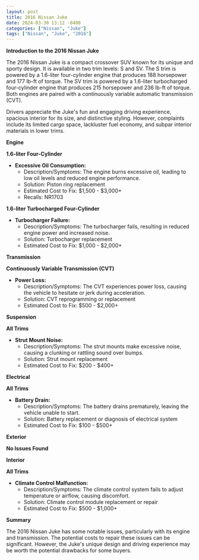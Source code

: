 ```yaml
---
layout: post
title: 2016 Nissan Juke
date: 2024-03-30 13:12 -0400
categories: ["Nissan", "Juke"]
tags: ["Nissan", "Juke", "2016"]
---
```

**Introduction to the 2016 Nissan Juke**

The 2016 Nissan Juke is a compact crossover SUV known for its unique and sporty design. It is available in two trim levels: S and SV. The S trim is powered by a 1.6-liter four-cylinder engine that produces 188 horsepower and 177 lb-ft of torque. The SV trim is powered by a 1.6-liter turbocharged four-cylinder engine that produces 215 horsepower and 236 lb-ft of torque. Both engines are paired with a continuously variable automatic transmission (CVT).

Drivers appreciate the Juke's fun and engaging driving experience, spacious interior for its size, and distinctive styling. However, complaints include its limited cargo space, lackluster fuel economy, and subpar interior materials in lower trims.

**Engine**

**1.6-liter Four-Cylinder**

* **Excessive Oil Consumption:**
    * Description/Symptoms: The engine burns excessive oil, leading to low oil levels and reduced engine performance.
    * Solution: Piston ring replacement
    * Estimated Cost to Fix: $1,500 - $3,000+
    * Recalls: NR1703

**1.6-liter Turbocharged Four-Cylinder**

* **Turbocharger Failure:**
    * Description/Symptoms: The turbocharger fails, resulting in reduced engine power and increased noise.
    * Solution: Turbocharger replacement
    * Estimated Cost to Fix: $1,000 - $2,000+

**Transmission**

**Continuously Variable Transmission (CVT)**

* **Power Loss:**
    * Description/Symptoms: The CVT experiences power loss, causing the vehicle to hesitate or jerk during acceleration.
    * Solution: CVT reprogramming or replacement
    * Estimated Cost to Fix: $500 - $2,000+

**Suspension**

**All Trims**

* **Strut Mount Noise:**
    * Description/Symptoms: The strut mounts make excessive noise, causing a clunking or rattling sound over bumps.
    * Solution: Strut mount replacement
    * Estimated Cost to Fix: $200 - $400+

**Electrical**

**All Trims**

* **Battery Drain:**
    * Description/Symptoms: The battery drains prematurely, leaving the vehicle unable to start.
    * Solution: Battery replacement or diagnosis of electrical system
    * Estimated Cost to Fix: $100 - $500+

**Exterior**

**No Issues Found**

**Interior**

**All Trims**

* **Climate Control Malfunction:**
    * Description/Symptoms: The climate control system fails to adjust temperature or airflow, causing discomfort.
    * Solution: Climate control module replacement or repair
    * Estimated Cost to Fix: $500 - $1,000+

**Summary**

The 2016 Nissan Juke has some notable issues, particularly with its engine and transmission. The potential costs to repair these issues can be significant. However, the Juke's unique design and driving experience may be worth the potential drawbacks for some buyers.
